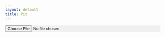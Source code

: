 ```yaml
---
layout: default
title: Pit
---
```

<div class="container" style="background-color: #f0f0f0; margin-bottom: 15px">
	<form>
		<div class="row">
            <div class="col-md">
                <input type="file" capture="camera" accept="image/*" id="cameraInput" name="cameraInput">
            </div>
        </div>
    </form>
</div>